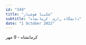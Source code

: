 ```yaml
---
id: "349"
title: "شکیبا هوشیار"
subtitle: "دانشگاه رازی  کرمانشاه"
date: "1 October 2022"
---
```


کرمانشاه - 9 مهر 
